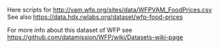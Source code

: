 Here scripts for http://vam.wfp.org/sites/data/WFPVAM_FoodPrices.csv
See also https://data.hdx.rwlabs.org/dataset/wfp-food-prices

For more info about this dataset of WFP see https://github.com/datamission/WFP/wiki/Datasets-wiki-page
